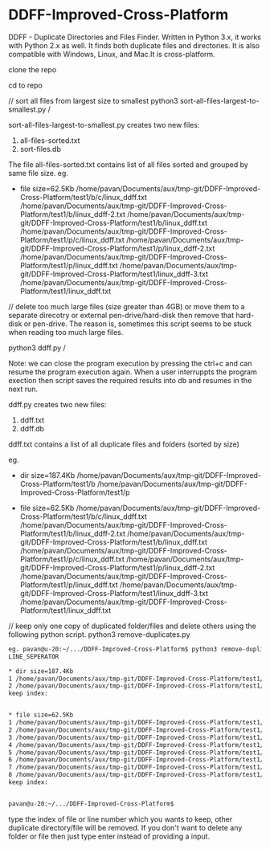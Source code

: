 # DDFF-Improved-Cross-Platform
DDFF - Duplicate Directories and Files Finder. Written in Python 3.x, it works with Python 2.x as well. It finds both duplicate files and directories. It is also compatible with Windows, Linux, and Mac.It is cross-platform.



clone the repo

cd to repo

// sort all files from largest size to smallest
python3 sort-all-files-largest-to-smallest.py /

sort-all-files-largest-to-smallest.py creates two new files:
1. all-files-sorted.txt
2. sort-files.db

The file all-files-sorted.txt contains list of all files sorted and grouped by same file size. eg.

* file size=62.5Kb
/home/pavan/Documents/aux/tmp-git/DDFF-Improved-Cross-Platform/test1/b/c/linux_ddff.txt
/home/pavan/Documents/aux/tmp-git/DDFF-Improved-Cross-Platform/test1/b/linux_ddff-2.txt
/home/pavan/Documents/aux/tmp-git/DDFF-Improved-Cross-Platform/test1/b/linux_ddff.txt
/home/pavan/Documents/aux/tmp-git/DDFF-Improved-Cross-Platform/test1/p/c/linux_ddff.txt
/home/pavan/Documents/aux/tmp-git/DDFF-Improved-Cross-Platform/test1/p/linux_ddff-2.txt
/home/pavan/Documents/aux/tmp-git/DDFF-Improved-Cross-Platform/test1/p/linux_ddff.txt
/home/pavan/Documents/aux/tmp-git/DDFF-Improved-Cross-Platform/test1/linux_ddff-3.txt
/home/pavan/Documents/aux/tmp-git/DDFF-Improved-Cross-Platform/test1/linux_ddff.txt



// delete too much large files (size greater than 4GB) or move them to a separate direcotry or external pen-drive/hard-disk then remove that hard-disk or pen-drive. The reason is, sometimes this script seems to be stuck when reading too much large files.

python3 ddff.py /

Note: we can close the program execution by pressing the ctrl+c and can resume the program execution again. When a user interruppts the program exection then script saves the required results into db and resumes in the next run.

ddff.py creates two new files:
1. ddff.txt
2. ddff.db

ddff.txt contains a list of all duplicate files and folders (sorted by size)

eg.

* dir size=187.4Kb
/home/pavan/Documents/aux/tmp-git/DDFF-Improved-Cross-Platform/test1/b
/home/pavan/Documents/aux/tmp-git/DDFF-Improved-Cross-Platform/test1/p

* file size=62.5Kb
/home/pavan/Documents/aux/tmp-git/DDFF-Improved-Cross-Platform/test1/b/c/linux_ddff.txt
/home/pavan/Documents/aux/tmp-git/DDFF-Improved-Cross-Platform/test1/b/linux_ddff-2.txt
/home/pavan/Documents/aux/tmp-git/DDFF-Improved-Cross-Platform/test1/b/linux_ddff.txt
/home/pavan/Documents/aux/tmp-git/DDFF-Improved-Cross-Platform/test1/p/c/linux_ddff.txt
/home/pavan/Documents/aux/tmp-git/DDFF-Improved-Cross-Platform/test1/p/linux_ddff-2.txt
/home/pavan/Documents/aux/tmp-git/DDFF-Improved-Cross-Platform/test1/p/linux_ddff.txt
/home/pavan/Documents/aux/tmp-git/DDFF-Improved-Cross-Platform/test1/linux_ddff-3.txt
/home/pavan/Documents/aux/tmp-git/DDFF-Improved-Cross-Platform/test1/linux_ddff.txt

// keep only one copy of duplicated folder/files and delete others using the following python script.
python3 remove-duplicates.py

```bash
eg. pavan@u-20:~/.../DDFF-Improved-Cross-Platform$ python3 remove-duplicates.py
LINE_SEPERATOR 

* dir size=187.4Kb
1 /home/pavan/Documents/aux/tmp-git/DDFF-Improved-Cross-Platform/test1/b
2 /home/pavan/Documents/aux/tmp-git/DDFF-Improved-Cross-Platform/test1/p
keep index: 


* file size=62.5Kb
1 /home/pavan/Documents/aux/tmp-git/DDFF-Improved-Cross-Platform/test1/b/c/linux_ddff.txt
2 /home/pavan/Documents/aux/tmp-git/DDFF-Improved-Cross-Platform/test1/b/linux_ddff-2.txt
3 /home/pavan/Documents/aux/tmp-git/DDFF-Improved-Cross-Platform/test1/b/linux_ddff.txt
4 /home/pavan/Documents/aux/tmp-git/DDFF-Improved-Cross-Platform/test1/p/c/linux_ddff.txt
5 /home/pavan/Documents/aux/tmp-git/DDFF-Improved-Cross-Platform/test1/p/linux_ddff-2.txt
6 /home/pavan/Documents/aux/tmp-git/DDFF-Improved-Cross-Platform/test1/p/linux_ddff.txt
7 /home/pavan/Documents/aux/tmp-git/DDFF-Improved-Cross-Platform/test1/linux_ddff-3.txt
8 /home/pavan/Documents/aux/tmp-git/DDFF-Improved-Cross-Platform/test1/linux_ddff.txt
keep index: 


pavan@u-20:~/.../DDFF-Improved-Cross-Platform$
```

type the index of file or line number which you wants to keep, other duplicate directory/file will be removed. If you don't want to delete any folder or file then just type enter instead of providing a input.

